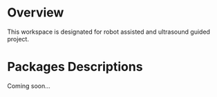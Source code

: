 # Overview
This workspace is designated for robot assisted and ultrasound guided project.

# Packages Descriptions
Coming soon...
